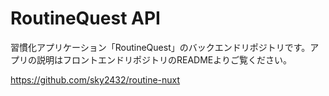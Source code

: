 # RoutineQuest API

習慣化アプリケーション「RoutineQuest」のバックエンドリポジトリです。アプリの説明はフロントエンドリポジトリのREADMEよりご覧ください。

https://github.com/sky2432/routine-nuxt